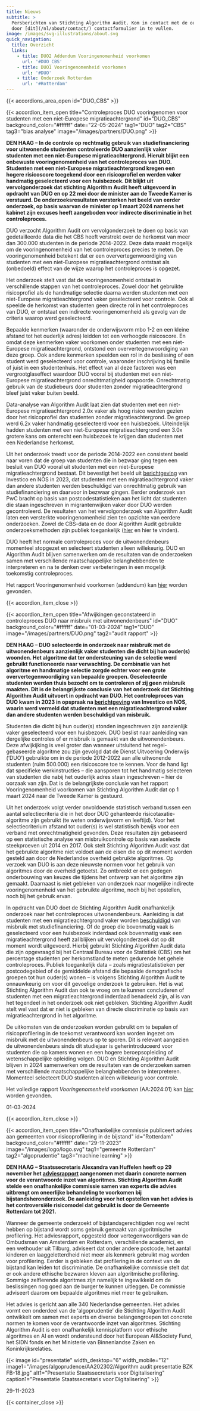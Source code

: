 ```yaml
---
title: Nieuws
subtitle: >
  Persberichten van Stichting Algorithm Audit. Kom in contact met de organisatie
  door [dit](/nl/about/contact/) contactformulier in te vullen.
image: /images/svg-illustrations/about.svg
quick_navigation:
  title: Overzicht
  links:
    - title: DUO2 Addendum Vooringenomenheid voorkomen
      url: '#DUO_CBS'
    - title: DUO1 Vooringenomenheid voorkomen
      url: '#DUO'
    - title: Onderzoek Rotterdam
      url: '#Rotterdam'
---
```


{{< accordions_area_open id="DUO_CBS" >}}

{{< accordion_item_open title="Controleproces DUO vooringenomen voor studenten met een niet-Europese migratieachtergrond" id="DUO_CBS" background_color="#ffffff" date="22-05-2024" tag1="DUO" tag2="CBS" tag3="bias analyse" image="/images/partners/DUO.png" >}}

**DEN HAAG – In de controle op rechtmatig gebruik van studiefinanciering
voor uitwonende studenten controleerde DUO aanzienlijk vaker studenten met een niet-Europese
migratieachtergrond. Hieruit blijkt een onbewuste vooringenomenheid van het
controleproces van DUO. Studenten met een niet-Europese migratieachtergrond
kregen een hogere risicoscore toegekend door een risicoprofiel en werden vaker handmatig
geselecteerd voor een huisbezoek. Dit blijkt uit vervolgonderzoek dat stichting
Algorithm Audit heeft uitgevoerd in opdracht van DUO en op 22 mei door de
minister aan de Tweede Kamer is verstuurd. De onderzoeksresultaten versterken
het beeld van eerder onderzoek, op basis waarvan de minister op 1 maart 2024 namens
het kabinet zijn excuses heeft aangeboden voor indirecte discriminatie in het
controleproces.**

DUO verzocht Algorithm Audit om
vervolgonderzoek te doen op basis van gedetailleerde data die het CBS heeft
verstrekt over de herkomst van meer dan 300.000 studenten in de periode
2014-2022. Deze data maakt mogelijk om de vooringenomenheid van het controleproces
precies te meten. De vooringenomenheid betekent dat er een oververtegenwoordiging
van studenten met een niet-Europese migratieachtergrond ontstaat als
(onbedoeld) effect van de wijze waarop het controleproces is opgezet.

Het onderzoek stelt vast dat de vooringenomenheid ontstaat in
verschillende stappen van het controleproces. Zowel door het gebruikte
risicoprofiel als de handmatige selectie daarna werden studenten met een
niet-Europese migratieachtergrond vaker geselecteerd voor controle. Ook al speelde
de herkomst van studenten geen directe rol in het controleproces van DUO, er
ontstaat een indirecte vooringenomenheid als gevolg van de criteria waarop werd
geselecteerd.

Bepaalde kenmerken (waaronder de onderwijsvorm mbo 1-2 en een kleine
afstand tot het ouderlijk adres) leidden tot een verhoogde risicoscore. En
omdat deze kenmerken vaker voorkomen onder studenten met een niet-Europese
migratieachtergrond, ontstond een oververtegenwoordiging van deze groep. Ook
andere kenmerken speelden een rol in de beslissing of een student werd
geselecteerd voor controle, waaronder inschrijving bij familie of juist in een
studentenhuis. Het effect van al deze factoren was een vergrootglaseffect waardoor
DUO vooral bij studenten met een niet-Europese migratieachtergrond onrechtmatigheid
opspoorde. Onrechtmatig gebruik van de studiebeurs door studenten zonder
migratieachtergrond bleef juist vaker buiten beeld.

Data-analyse van Algorithm Audit laat zien dat studenten met een
niet-Europese migratieachtergrond 2.0x vaker als hoog risico werden gezien door
het risicoprofiel dan studenten zonder migratieachtergrond. De groep werd 6.2x
vaker handmatig geselecteerd voor een huisbezoek. Uiteindelijk hadden studenten
met een niet-Europese migratieachtergrond een 3.0x grotere kans om onterecht
een huisbezoek te krijgen dan studenten met een Nederlandse herkomst.

Uit het onderzoek treedt voor de periode 2014-2022 een consistent beeld
naar voren dat de groep van studenten die in bezwaar ging tegen een besluit van
DUO vooral uit studenten met een niet-Europese migratieachtergrond bestaat. Dit
bevestigt het beeld uit [berichtgeving](https://nos.nl/op3/video/2479701-zo-checkt-duo-of-jij-fraudeert-en-dat-systeem-rammelt) van Investico
en NOS in 2023, dat studenten met een migratieachtergrond vaker dan andere
studenten werden beschuldigd van onrechtmatig gebruik van studiefinanciering en
daarvoor in bezwaar gingen. Eerder onderzoek van PwC bracht op basis van
postcodestatistieken aan het licht dat studenten die staan ingeschreven in
migrantenwijken vaker door DUO werden gecontroleerd. De resultaten van het
vervolgonderzoek van Algorithm Audit laten een versterkte vooringenomenheid
zien ten opzichte van eerdere onderzoeken. Zowel de CBS-data en de door
Algorithm Audit gebruikte onderzoeksmethoden zijn publiek toegankelijk ([hier](https://www.cbs.nl/nl-nl/maatwerk/2024/21/ontvangers-uitwonendenbeurs-herkomst-2014-2017-2019-2021-en-2022) en hier te vinden).

DUO heeft het normale controleproces
voor de uitwonendenbeurs momenteel stopgezet en selecteert studenten alleen
willekeurig. DUO en Algorithm Audit blijven samenwerken om de resultaten van de
onderzoeken samen met verschillende maatschappelijke belanghebbenden te
interpreteren en na te denken over verbeteringen in een mogelijk toekomstig controleproces.

Het rapport Vooringenomenheid
voorkomen (addendum) kan [hier](/nl/algoprudence/cases/aa202402_bias-prevented_addendum/) worden gevonden.

{{< accordion_item_close >}}

{{< accordion_item_open title="Afwijkingen geconstateerd in controleproces DUO naar misbruik met uitwonendenbeurs" id="DUO" background_color="#ffffff" date="01-03-2024" tag1="DUO" image="/images/partners/DUO.png" tag2="audit rapport" >}}

<b>DEN HAAG – DUO selecteerde in onderzoek naar misbruik met de uitwonendenbeurs aanzienlijk
vaker studenten die dicht bij hun ouder(s) woonden. Het algoritme dat ter ondersteuning van
de selectie werd gebruikt functioneerde naar verwachting. De combinatie van het
algoritme en handmatige selectie zorgde echter voor een grote oververtegenwoordiging
van bepaalde groepen. Geselecteerde studenten werden thuis
bezocht om te controleren of zij geen misbruik maakten. Dit is de belangrijkste conclusie van het
onderzoek dat Stichting Algorithm Audit uitvoert in opdracht van DUO. Het controleproces van DUO kwam in 2023 in opspraak na <a href="https://nos.nl/op3/video/2479701-zo-checkt-duo-of-jij-fraudeert-en-dat-systeem-rammelt" target="_blank">berichtgeving</a> van Investico en NOS, waarin werd vermeld dat studenten met een migratieachtergrond vaker dan andere studenten werden beschuldigd van misbruik.</b>

Studenten die dicht bij hun ouder(s) stonden ingeschreven zijn aanzienlijk
vaker geselecteerd voor een huisbezoek. DUO beslist naar aanleiding van dergelijke
controles of er misbruik is gemaakt van de uitwonendenbeurs. Deze afwijkijking is
veel groter dan wanneer uitsluitend het regel-gebaseerde algoritme zou zijn gevolgd
dat de Dienst Uitvoering Onderwijs (‘DUO’) gebruikte om in de periode 2012-2022
aan alle uitwonende studenten (ruim 500.000) een risicoscore toe te kennen. Voor
de hand ligt dat specifieke werkinstructies – die aansporen tot het handmatig
selecteren van studenten die nabij het ouderlijk adres staan ingeschreven –
hier de oorzaak van zijn. Dat is de belangrijkste conclusie van het rapport Vooringenomenheid
voorkomen van Stichting Algorithm Audit dat op 1 maart 2024 naar de Tweede
Kamer is gestuurd. 

Uit het onderzoek volgt verder onvoldoende
statistisch verband tussen een aantal selectiecriteria die in het door DUO
gehanteerde risicotaxatie-algoritme zijn gebruikt (te weten onderwijsvorm en
leeftijd). Voor het selectiecriterium afstand tot ouder(s) is wel statistisch
bewijs voor een verband met onrechtmatigheid gevonden. Deze resultaten zijn
gebaseerd op een statistische analyse van misbruikcontrole op basis van aselecte
steekproeven uit 2014 en 2017. Ook stelt Stichting Algorithm Audit vast dat het
gebruikte algoritme niet voldoet aan de eisen die op dit moment worden gesteld
aan door de Nederlandse overheid gebruikte algoritmes. Op verzoek van DUO is
aan deze nieuwste normen voor het gebruik van algoritmes door de overheid
getoetst. Zo ontbreekt er een gedegen onderbouwing van keuzes die tijdens het ontwerp
van het algoritme zijn gemaakt. Daarnaast is niet gebleken van onderzoek naar
mogelijke indirecte vooringenomenheid van het gebruikte algoritme, noch bij het
opstellen, noch bij het gebruik ervan.

In opdracht van DUO doet de Stichting
Algorithm Audit onafhankelijk onderzoek naar het controleproces
uitwonendenbeurs. Aanleiding is dat studenten met een migratieachtergrond vaker
worden <a href="https://nos.nl/op3/video/2479701-zo-checkt-duo-of-jij-fraudeert-en-dat-systeem-rammelt" target="_blank">beschuldigd</a>
van misbruik met studiefinanciering. Of de groep die bovenmatig vaak is
geselecteerd voor een huisbezoek inderdaad ook bovenmatig vaak een
migratieachtergrond heeft zal blijken uit vervolgonderzoek dat op dit moment
wordt uitgevoerd. Hierbij gebruikt Stichting Algorithm Audit data die zijn
opgevraagd bij het Centraal Bureau voor de Statistiek (CBS) om het percentage
studenten per herkomstland te meten gedurende het gehele controleproces. Publiek
toegankelijk data – zoals migratiestatistieken per postcodegebied of de gemiddelde
afstand die bepaalde demografische groepen tot hun ouder(s) wonen – is volgens Stichting
Algorithm Audit te onnauwkeurig om voor dit gevoelige onderzoek te gebruiken.
Het is wat Stichting Algorithm Audit dan ook te vroeg om te kunnen concluderen
of studenten met een migratieachtergrond inderdaad benadeeld zijn, al is van
het tegendeel in het onderzoek ook niet gebleken. Stichting Algorithm Audit stelt
wel vast dat er niet is gebleken van directe discriminatie op basis van
migratieachtergrond in het algoritme.

De uitkomsten van de onderzoeken worden gebruikt om te
bepalen of risicoprofilering in de toekomst verantwoord kan worden ingezet om
misbruik met de uitwonendenbeurs op te sporen. Dit is relevant aangezien de
uitwonendenbeurs sinds dit studiejaar is geherintroduceerd voor studenten die
op kamers wonen en een hogere beroepsopleiding of wetenschappelijke opleiding
volgen. DUO en Stichting Algorithm Audit blijven in 2024 samenwerken om de
resultaten van de onderzoeken samen met verschillende maatschappelijke belanghebbenden
te interpreteren. Momenteel selecteert DUO studenten alleen willekeurig voor
controle.

Het volledige rapport *Vooringenomenheid voorkomen* (AA:2024:01) kan [hier](https://algorithmaudit.eu/nl/algoprudence/cases/aa202401_bias-prevented/) worden gevonden.

01-03-2024

{{< accordion_item_close >}}

{{< accordion_item_open title="Onafhankelijke commissie publiceert advies aan gemeenten voor risicoprofilering in de bijstand" id="Rotterdam" background_color="#ffffff" date="29-11-2023" image="/images/logo/logo.svg" tag1="gemeente Rotterdam" tag2="algoprudentie" tag3="machine learning" >}}

**DEN HAAG – Staatssecretaris Alexandra van Huffelen heeft op 29 november het [adviesrapport](/algoprudence/cases/risk-profiling-for-social-welfare-reexamination-aa202302/) aangenomen met daarin concrete normen voor de verantwoorde inzet van algoritmes. Stichting Algorithm Audit stelde een onafhankelijke commissie samen van experts die advies uitbrengt om oneerlijke behandeling te voorkomen bij bijstandsheronderzoek. De aanleiding voor het opstellen van het advies is het controversiële risicomodel dat gebruikt is door de Gemeente Rotterdam tot 2021.**

Wanneer de gemeente onderzoekt of bijstandsgerechtigden nog wel recht hebben op bijstand wordt soms gebruik gemaakt van algoritmische profilering. Het adviesrapport, opgesteld door vertegenwoordigers van de Ombudsman van Amsterdam en Rotterdam, verschillende academici, en een wethouder uit Tilburg, adviseert dat onder andere postcode, het aantal kinderen en laaggeletterdheid niet meer als kenmerk gebruikt mag worden voor profilering. Eerder is gebleken dat profilering in de context van de bijstand kan leiden tot discriminatie. De onafhankelijke commissie stelt dat er ook andere ethische bezwaren kleven aan algoritmische profilering. Sommige zelflerende algoritmes zijn namelijk te ingewikkeld om de beslissingen nog goed aan de burger te kunnen uitleggen. De commissie adviseert daarom om bepaalde algoritmes niet meer te gebruiken.

Het advies is gericht aan alle 340 Nederlandse gemeenten. Het advies vormt een onderdeel van de ‘algoprudentie’ die Stichting Algorithm Audit ontwikkelt om samen met experts en diverse belangengroepen tot concrete normen te komen voor de verantwoorde inzet van algoritmes. Stichting Algorithm Audit is een onafhankelijk kennisplatform voor ethische algoritmes en AI en wordt ondersteund door het European AI\&Society Fund, het SIDN fonds en het Ministerie van Binnenlandse Zaken en Koninkrijksrelaties.

{{< image id="presentatie" width_desktop="6" width_mobile="12" image1="/images/algoprudence/AA202302/Algorithm audit presentatie BZK FB-18.jpg" alt1="Presentatie Staatssecretaris voor Digitalisering" caption1="Presentatie Staatssecretaris voor Digitalisering" >}}

29-11-2023

{{< container_close >}}

